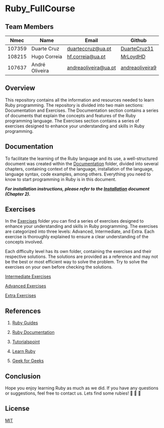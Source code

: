 # Ruby_FullCourse

## Team Members

| Nmec   | Name           | Email                  | Github                                                |
| ------ | -------------- | ---------------------- | ----------------------------------------------------- |
| 107359 | Duarte Cruz    | <duarteccruz@ua.pt>    | [DuarteCruz31](https://github.com/DuarteCruz31)       |
| 108215 | Hugo Correia   | <hf.correia@ua.pt>     | [MrLoydHD](https://github.com/MrLoydHD)               |
| 107637 | André Oliveira | <andreaoliveira@ua.pt> | [andreaoliveira9](https://github.com/andreaoliveira9) |

## Overview

This repository contains all the information and resources needed to learn Ruby programming. The repository is divided into two main sections: Documentation and Exercises. The Documentation section contains a series of documents that explain the concepts and features of the Ruby programming language. The Exercises section contains a series of exercises designed to enhance your understanding and skills in Ruby programming.

## Documentation

To facilitate the learning of the Ruby language and its use, a well-structured document was created within the [Documentation](/Documentation/) folder, divided into several chapters, containing context of the language, installation of the language, language syntax, code examples, among others. Everything you need to know to start programming in Ruby is in this document.

**_For installation instructions, please refer to the [Installation](Documentation/README.md) document (Chapter 2)._**

## Exercises

<!-- mudar para pdf depois de estar feito -->

In the [Exercises](Exercises/Exercises.md) folder you can find a series of exercises designed to enhance your understanding and skills in Ruby programming. The exercises are categorized into three levels: Advanced, Intermediate, and Extra. Each exercise is thoroughly explained to ensure a clear understanding of the concepts involved.

Each difficulty level has its own folder, containing the exercises and their respective solutions. The solutions are provided as a reference and may not be the best or most efficient way to solve the problem. Try to solve the exercises on your own before checking the solutions.

[Intermediate Exercises](Exercises/Intermediate)

[Advanced Exercises](Exercises/Advanced)

[Extra Exercises](Exercises/Extra)

## References

1. [Ruby Guides](https://www.rubyguides.com/)

2. [Ruby Documentation](https://ruby-doc.org/)

3. [Tutorialspoint](https://www.tutorialspoint.com/ruby/index.htm)

4. [Learn Ruby](https://www.learnrubyonline.org/)

5. [Geek for Geeks](https://www.geeksforgeeks.org/ruby-programming-language/)

## Conclusion

Hope you enjoy learning Ruby as much as we did. If you have any questions or suggestions, feel free to contact us. Lets find some rubies! :gem: :gem: :gem:

## License

[MIT](https://choosealicense.com/licenses/mit/)